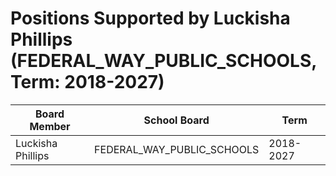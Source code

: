 # Positions Supported by Luckisha Phillips (FEDERAL_WAY_PUBLIC_SCHOOLS, Term: 2018-2027)

| Board Member | School Board | Term |
|--------------|--------------|------|
| Luckisha Phillips | FEDERAL_WAY_PUBLIC_SCHOOLS | 2018-2027 |

